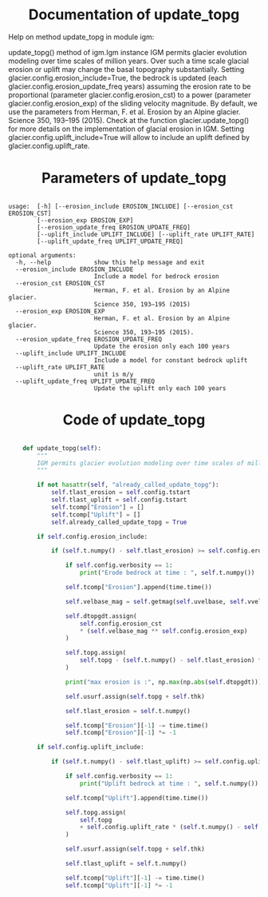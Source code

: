 

### <h1 align="center" id="title"> Documentation of update_topg </h1>


Help on method update_topg in module igm:

update_topg() method of igm.Igm instance
IGM permits glacier evolution modeling over time scales of million years. Over such a time scale glacial erosion or uplift may change the basal topography substantially. Setting glacier.config.erosion_include=True, the bedrock is updated (each glacier.config.erosion_update_freq years) assuming the erosion rate to be proportional (parameter glacier.config.erosion_cst) to a power (parameter glacier.config.erosion_exp) of the sliding velocity magnitude. By default, we use the parameters from Herman, F. et al. Erosion by an Alpine glacier. Science 350, 193–195 (2015). Check at the function glacier.update_topg() for more details on the implementation of glacial erosion in IGM. Setting glacier.config.uplift_include=True will allow to include an uplift defined by glacier.config.uplift_rate.



### <h1 align="center" id="title"> Parameters of update_topg </h1>


``` 

usage:  [-h] [--erosion_include EROSION_INCLUDE] [--erosion_cst EROSION_CST]
        [--erosion_exp EROSION_EXP]
        [--erosion_update_freq EROSION_UPDATE_FREQ]
        [--uplift_include UPLIFT_INCLUDE] [--uplift_rate UPLIFT_RATE]
        [--uplift_update_freq UPLIFT_UPDATE_FREQ]

optional arguments:
  -h, --help            show this help message and exit
  --erosion_include EROSION_INCLUDE
                        Include a model for bedrock erosion
  --erosion_cst EROSION_CST
                        Herman, F. et al. Erosion by an Alpine glacier.
                        Science 350, 193–195 (2015)
  --erosion_exp EROSION_EXP
                        Herman, F. et al. Erosion by an Alpine glacier.
                        Science 350, 193–195 (2015).
  --erosion_update_freq EROSION_UPDATE_FREQ
                        Update the erosion only each 100 years
  --uplift_include UPLIFT_INCLUDE
                        Include a model for constant bedrock uplift
  --uplift_rate UPLIFT_RATE
                        unit is m/y
  --uplift_update_freq UPLIFT_UPDATE_FREQ
                        Update the uplift only each 100 years
``` 



### <h1 align="center" id="title"> Code of update_topg </h1>


```python 

    def update_topg(self):
        """
        IGM permits glacier evolution modeling over time scales of million years. Over such a time scale glacial erosion or uplift may change the basal topography substantially. Setting glacier.config.erosion_include=True, the bedrock is updated (each glacier.config.erosion_update_freq years) assuming the erosion rate to be proportional (parameter glacier.config.erosion_cst) to a power (parameter glacier.config.erosion_exp) of the sliding velocity magnitude. By default, we use the parameters from Herman, F. et al. Erosion by an Alpine glacier. Science 350, 193–195 (2015). Check at the function glacier.update_topg() for more details on the implementation of glacial erosion in IGM. Setting glacier.config.uplift_include=True will allow to include an uplift defined by glacier.config.uplift_rate.
        """

        if not hasattr(self, "already_called_update_topg"):
            self.tlast_erosion = self.config.tstart
            self.tlast_uplift = self.config.tstart
            self.tcomp["Erosion"] = []
            self.tcomp["Uplift"] = []
            self.already_called_update_topg = True

        if self.config.erosion_include:

            if (self.t.numpy() - self.tlast_erosion) >= self.config.erosion_update_freq:

                if self.config.verbosity == 1:
                    print("Erode bedrock at time : ", self.t.numpy())

                self.tcomp["Erosion"].append(time.time())

                self.velbase_mag = self.getmag(self.uvelbase, self.vvelbase)

                self.dtopgdt.assign(
                    self.config.erosion_cst
                    * (self.velbase_mag ** self.config.erosion_exp)
                )

                self.topg.assign(
                    self.topg - (self.t.numpy() - self.tlast_erosion) * self.dtopgdt
                )

                print("max erosion is :", np.max(np.abs(self.dtopgdt)))

                self.usurf.assign(self.topg + self.thk)

                self.tlast_erosion = self.t.numpy()

                self.tcomp["Erosion"][-1] -= time.time()
                self.tcomp["Erosion"][-1] *= -1

        if self.config.uplift_include:

            if (self.t.numpy() - self.tlast_uplift) >= self.config.uplift_update_freq:

                if self.config.verbosity == 1:
                    print("Uplift bedrock at time : ", self.t.numpy())

                self.tcomp["Uplift"].append(time.time())

                self.topg.assign(
                    self.topg
                    + self.config.uplift_rate * (self.t.numpy() - self.tlast_uplift)
                )

                self.usurf.assign(self.topg + self.thk)

                self.tlast_uplift = self.t.numpy()

                self.tcomp["Uplift"][-1] -= time.time()
                self.tcomp["Uplift"][-1] *= -1

``` 

